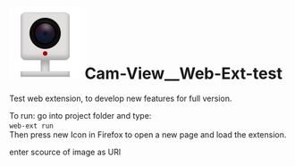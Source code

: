 
# ![IP Camera](./icons/iconSVG.svg) Cam-View__Web-Ext-test 
Test web extension, to develop new features for full version.

To run: go into project folder and type:  
```web-ext run```  
Then press new Icon in Firefox to open a new page and load the extension.

enter scource of image as URl
